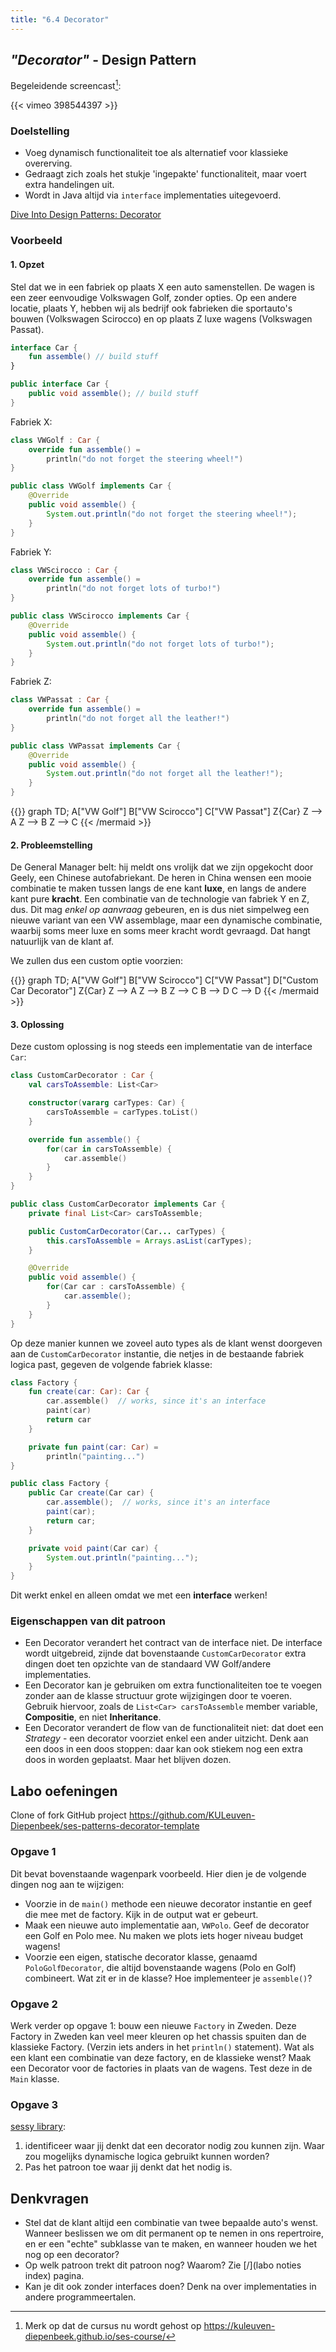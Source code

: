 ```yaml
---
title: "6.4 Decorator"
---
```


## _"Decorator"_ - Design Pattern

Begeleidende screencast[^host]:

[^host]: Merk op dat de cursus nu wordt gehost op https://kuleuven-diepenbeek.github.io/ses-course/

{{< vimeo 398544397 >}}

### Doelstelling

- Voeg dynamisch functionaliteit toe als alternatief voor klassieke overerving.
- Gedraagt zich zoals het stukje 'ingepakte' functionaliteit, maar voert extra handelingen uit.
- Wordt in Java altijd via `interface` implementaties uitegevoerd.

[Dive Into Design Patterns: Decorator](https://sourcemaking.com/design_patterns/decorator)

### Voorbeeld

#### 1. Opzet

Stel dat we in een fabriek op plaats X een auto samenstellen. De wagen is een zeer eenvoudige Volkswagen Golf, zonder opties. Op een andere locatie, plaats Y, hebben wij als bedrijf ook fabrieken die sportauto's bouwen (Volkswagen Scirocco) en op plaats Z luxe wagens (Volkswagen Passat).

<div class="devselect">

```kt
interface Car {
    fun assemble() // build stuff
}
```

```java
public interface Car {
    public void assemble(); // build stuff
}
```

</div>

Fabriek X:

<div class="devselect">

```kt
class VWGolf : Car {
    override fun assemble() =
        println("do not forget the steering wheel!")
}
```

```java
public class VWGolf implements Car {
    @Override
    public void assemble() {
        System.out.println("do not forget the steering wheel!");
    }
}
```

</div>

Fabriek Y:

<div class="devselect">

```kt
class VWScirocco : Car {
    override fun assemble() =
        println("do not forget lots of turbo!")
}
```

```java
public class VWScirocco implements Car {
    @Override
    public void assemble() {
        System.out.println("do not forget lots of turbo!");
    }
}
```

</div>

Fabriek Z:

<div class="devselect">

```kt
class VWPassat : Car {
    override fun assemble() =
        println("do not forget all the leather!")
}
```

```java
public class VWPassat implements Car {
    @Override
    public void assemble() {
        System.out.println("do not forget all the leather!");
    }
}
```

</div>

{{<mermaid>}}
graph TD;
A["VW Golf"]
B["VW Scirocco"]
C["VW Passat"]
Z{Car}
Z --> A
Z --> B
Z --> C
{{< /mermaid >}}

#### 2. Probleemstelling

De General Manager belt: hij meldt ons vrolijk dat we zijn opgekocht door Geely, een Chinese autofabriekant. De heren in China wensen een mooie combinatie te maken tussen langs de ene kant **luxe**, en langs de andere kant pure **kracht**. Een combinatie van de technologie van fabriek Y en Z, dus. Dit mag _enkel op aanvraag_ gebeuren, en is dus niet simpelweg een nieuwe variant van een VW assemblage, maar een dynamische combinatie, waarbij soms meer luxe en soms meer kracht wordt gevraagd. Dat hangt natuurlijk van de klant af.

We zullen dus een custom optie voorzien:

{{<mermaid>}}
graph TD;
A["VW Golf"]
B["VW Scirocco"]
C["VW Passat"]
D["Custom Car Decorator"]
Z{Car}
Z --> A
Z --> B
Z --> C
B --> D
C --> D
{{< /mermaid >}}

#### 3. Oplossing

Deze custom oplossing is nog steeds een implementatie van de interface `Car`:

<div class="devselect">

```kt
class CustomCarDecorator : Car {
    val carsToAssemble: List<Car>

    constructor(vararg carTypes: Car) {
        carsToAssemble = carTypes.toList()
    }

    override fun assemble() {
        for(car in carsToAssemble) {
            car.assemble()
        }
    }
}
```

```java
public class CustomCarDecorator implements Car {
    private final List<Car> carsToAssemble;

    public CustomCarDecorator(Car... carTypes) {
        this.carsToAssemble = Arrays.asList(carTypes);
    }

    @Override
    public void assemble() {
        for(Car car : carsToAssemble) {
            car.assemble();
        }
    }
}
```

</div>

Op deze manier kunnen we zoveel auto types als de klant wenst doorgeven aan de `CustomCarDecorator` instantie, die netjes in de bestaande fabriek logica past, gegeven de volgende fabriek klasse:

<div class="devselect">

```kt
class Factory {
    fun create(car: Car): Car {
        car.assemble()  // works, since it's an interface
        paint(car)
        return car
    }

    private fun paint(car: Car) =
        println("painting...")
}
```

```java
public class Factory {
    public Car create(Car car) {
        car.assemble();  // works, since it's an interface
        paint(car);
        return car;
    }

    private void paint(Car car) {
        System.out.println("painting...");
    }
}
```

</div>

Dit werkt enkel en alleen omdat we met een **interface** werken!

### Eigenschappen van dit patroon

- Een Decorator verandert het contract van de interface niet. De interface wordt uitgebreid, zijnde dat bovenstaande `CustomCarDecorator` extra dingen doet ten opzichte van de standaard VW Golf/andere implementaties.
- Een Decorator kan je gebruiken om extra functionaliteiten toe te voegen zonder aan de klasse structuur grote wijzigingen door te voeren. Gebruik hiervoor, zoals de `List<Car> carsToAssemble` member variable, **Compositie**, en niet **Inheritance**.
- Een Decorator verandert de flow van de functionaliteit niet: dat doet een _Strategy_ - een decorator voorziet enkel een ander uitzicht. Denk aan een doos in een doos stoppen: daar kan ook stiekem nog een extra doos in worden geplaatst. Maar het blijven dozen.

## <a name="oef"></a>Labo oefeningen

Clone of fork <i class='fab fa-github'></i> GitHub project https://github.com/KULeuven-Diepenbeek/ses-patterns-decorator-template

### Opgave 1

Dit bevat bovenstaande wagenpark voorbeeld. Hier dien je de volgende dingen nog aan te wijzigen:

- Voorzie in de `main()` methode een nieuwe decorator instantie en geef die mee met de factory. Kijk in de output wat er gebeurt.
- Maak een nieuwe auto implementatie aan, `VWPolo`. Geef de decorator een Golf en Polo mee. Nu maken we plots iets hoger niveau budget wagens!
- Voorzie een eigen, statische decorator klasse, genaamd `PoloGolfDecorator`, die altijd bovenstaande wagens (Polo en Golf) combineert. Wat zit er in de klasse? Hoe implementeer je `assemble()`?

### Opgave 2

Werk verder op opgave 1: bouw een nieuwe `Factory` in Zweden. Deze Factory in Zweden kan veel meer kleuren op het chassis spuiten dan de klassieke Factory. (Verzin iets anders in het `println()` statement). Wat als een klant een combinatie van deze factory, en de klassieke wenst? Maak een Decorator voor de factories in plaats van de wagens. Test deze in de `Main` klasse.

### Opgave 3

[sessy library](/extra/sessy):

1. identificeer waar jij denkt dat een decorator nodig zou kunnen zijn. Waar zou mogelijks dynamische logica gebruikt kunnen worden?
2. Pas het patroon toe waar jij denkt dat het nodig is.

## Denkvragen

- Stel dat de klant altijd een combinatie van twee bepaalde auto's wenst. Wanneer beslissen we om dit permanent op te nemen in ons repertroire, en er een "echte" subklasse van te maken, en wanneer houden we het nog op een decorator?
- Op welk patroon trekt dit patroon nog? Waarom? Zie [/](labo noties index) pagina.
- Kan je dit ook zonder interfaces doen? Denk na over implementaties in andere programmeertalen.
